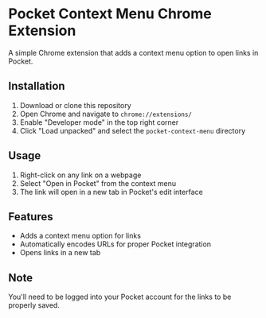 # Pocket Context Menu Chrome Extension

A simple Chrome extension that adds a context menu option to open links in Pocket.

## Installation

1. Download or clone this repository
2. Open Chrome and navigate to `chrome://extensions/`
3. Enable "Developer mode" in the top right corner
4. Click "Load unpacked" and select the `pocket-context-menu` directory

## Usage

1. Right-click on any link on a webpage
2. Select "Open in Pocket" from the context menu
3. The link will open in a new tab in Pocket's edit interface

## Features

- Adds a context menu option for links
- Automatically encodes URLs for proper Pocket integration
- Opens links in a new tab

## Note

You'll need to be logged into your Pocket account for the links to be properly saved. 